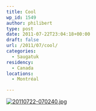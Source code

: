 ```yaml
---
title: Cool
wp_id: 1549
author: philibert
type: post
date: 2011-07-22T23:04:18+00:00
draft: false
url: /2011/07/cool/
categories:
  - Saugatuk
residency:
  - Canada
locations:
  - Montréal

---
```

[<img src="/uploads/2011/07/20110722-070240.jpg" alt="20110722-070240.jpg" class="alignnone size-full" />][1]

 [1]: /uploads/2011/07/20110722-070240.jpg